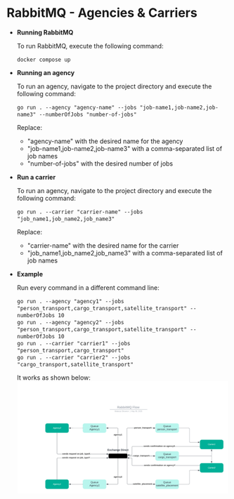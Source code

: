 # RabbitMQ - Agencies & Carriers

- **Running RabbitMQ**

  To run RabbitMQ, execute the following command:

  ```
  docker compose up
  ```

- **Running an agency**

  To run an agency, navigate to the project directory and execute the following command:

  ```
  go run . --agency "agency-name" --jobs "job-name1,job-name2,job-name3" --numberOfJobs "number-of-jobs"
  ```

  Replace:

  - "agency-name" with the desired name for the agency
  - "job-name1,job-name2,job-name3" with a comma-separated list of job names
  - "number-of-jobs" with the desired number of jobs

- **Run a carrier**

  To run an agency, navigate to the project directory and execute the following command:

  ```
  go run . --carrier "carrier-name" --jobs "job_name1,job_name2,job_name3"
  ```

  Replace:

  - "carrier-name" with the desired name for the carrier
  - "job_name1,job_name2,job_name3" with a comma-separated list of job names

- **Example**

  Run every command in a different command line:

  ```
  go run . --agency "agency1" --jobs "person_transport,cargo_transport,satellite_transport" --numberOfJobs 10
  go run . --agency "agency2" --jobs "person_transport,cargo_transport,satellite_transport" --numberOfJobs 10
  go run . --carrier "carrier1" --jobs "person_transport,cargo_transport"
  go run . --carrier "carrier2" --jobs "cargo_transport,satellite_transport"
  ```

  It works as shown below:
  ![alt text](./rabbitMQFlow.png)
